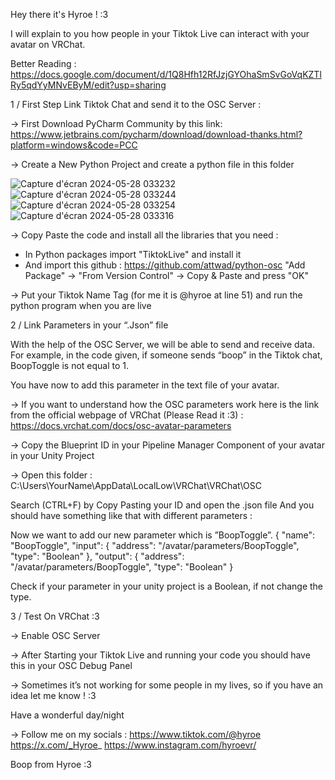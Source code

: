 Hey there it's Hyroe ! :3

I will explain to you how people in your Tiktok Live can interact with your avatar on VRChat.

Better Reading : https://docs.google.com/document/d/1Q8Hfh12RfJzjGYOhaSmSvGoVqKZTlRy5qdYyMNvEByM/edit?usp=sharing

1 / First Step Link Tiktok Chat and send it to the OSC Server :

→ First Download PyCharm Community by this link: https://www.jetbrains.com/pycharm/download/download-thanks.html?platform=windows&code=PCC

→ Create a New Python Project and create a python file in this folder

![Capture d'écran 2024-05-28 033232](https://github.com/HyroeVRC/TiktokToOSC/assets/170990155/7b3aa6a4-c198-43c1-9e36-794bffa47409)
![Capture d'écran 2024-05-28 033244](https://github.com/HyroeVRC/TiktokToOSC/assets/170990155/1bdd4cd6-266d-4c34-bc75-d9400d4888a6)
![Capture d'écran 2024-05-28 033254](https://github.com/HyroeVRC/TiktokToOSC/assets/170990155/f5558576-c473-4042-b67c-1c7454005e31)
![Capture d'écran 2024-05-28 033316](https://github.com/HyroeVRC/TiktokToOSC/assets/170990155/81bb7e29-300c-4876-92db-376082ea5b28)

→ Copy Paste the code and install all the libraries that you need :
 - In Python packages import "TiktokLive" and install it
 - And import this github : https://github.com/attwad/python-osc
  "Add Package" → "From Version Control" → Copy & Paste and press "OK"

→ Put your Tiktok Name Tag (for me it is @hyroe at line 51) and run the python program when you are live

2 / Link Parameters in your “.Json” file

With the help of the OSC Server, we will be able to send and receive data.
For example, in the code given, if someone sends “boop” in the Tiktok chat, BoopToggle is not equal to 1.

You have now to add this parameter in the text file of your avatar.

→ If you want to understand how the OSC parameters work here is the link from the official webpage of VRChat (Please Read it :3) :
https://docs.vrchat.com/docs/osc-avatar-parameters

→ Copy the Blueprint ID in your Pipeline Manager Component of your avatar in your Unity Project

→ Open this folder : C:\Users\YourName\AppData\LocalLow\VRChat\VRChat\OSC

Search (CTRL+F) by Copy Pasting your ID and open the .json file
And you should have something like that with different parameters :

Now we want to add our new parameter which is ”BoopToggle”.
    {
      "name": "BoopToggle",
      "input": {
        "address": "/avatar/parameters/BoopToggle",
        "type": "Boolean"
      },
      "output": {
        "address": "/avatar/parameters/BoopToggle",
        "type": "Boolean"
      }

Check if your parameter in your unity project is a Boolean, if not change the type.

3 / Test On VRChat :3

→ Enable OSC Server

→ After Starting your Tiktok Live and running your code you should have this in your OSC Debug Panel

→ Sometimes it’s not working for some people in my lives, so if you have an idea let me know ! :3

Have a wonderful day/night

→ Follow me on my socials : 
https://www.tiktok.com/@hyroe
https://x.com/_Hyroe_
https://www.instagram.com/hyroevr/

Boop from Hyroe :3

